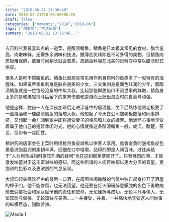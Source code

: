```yaml
---
title: "2018-06-21 13:36:48"
date: 2018-06-21T10:00:00+08:00
draft: false
categories: ["moments","2018","2018-06"]
tags: ["朋友圈","生活记录"]
summary: "2018-06-21 13:36:48..."
---
```


去日料店我最喜欢点的一道菜，是醋渍鲭鱼。鲭鱼是日本极其常见的食材。脂含量高，肉嫩味鲜，无需多余调味和技法，撒薄盐炭烤即是不可多得的美物。但鲭鱼肉质极难保鲜，放置时间稍长就会变质。故鲭鱼料理在北美的日料店中常以醋渍形式供应。

很多人是吃不惯鲭鱼的。鲭鱼比起那些常见用作刺身原料的鱼类多了一股特有的海腥味。如果说吞拿鱼刺身是肤白貌美的少女，三文鱼刺身是面色红润的少年，那醋渍鲭鱼就是一位饱经沧桑的中年大叔。比起那些鲜甜怡口不谙世事的鲜嫩，鲭鱼身上多的是和礁岩搏斗后留下的累累伤痕和逆游而上跃出海面时的自豪与顽强。

他是这样，独自一人在深夜加班后走进深巷中的居酒屋，坐下后熟练地跟老板要了一壶烧酒和一碟醋渍鲭鱼的落魄大叔。他想起了今天在公司被老板数落和同事排挤，又想起一会儿回到家中即将遭受妻子的埋怨和儿女的嫌弃。他满怀心事地享受着属于他自己的短暂休闲时光。他的心情就像这条醋渍鲭鱼一般，咸涩，酸楚，荼苦，但带有一丝回甘。

稍讲究的店家会在上菜时用喷枪将鱼皮焯焦以供客人享用。焦香金黄的皱褶鱼皮包裹着流脂盈润的柔韧丰满。细细在口中咀嚼，品得的即是人间百味。过往纠结于“人为何食咸物时喜饮烈酒的疑问”也在这刹那茅塞顿开了。只有够烈的酒，才能激发味蕾对于这丰富滋味的感知，而这些所谓的人间百味都以更大分贝的音量，更饱和的色彩以及更浓烈的气息呈现。

大叔仰起头痛饮杯中的最后一口酒，在周围喧闹微醺的气氛中独自起身拉开了酒屋的樟子门。他不能停留，也无法回望。他还要在灯火阑珊醉意朦胧的夜色下勇敢向前去迎接社会和家庭赋予他的责任和使命。无论挫折与成功，无论平凡与伟大，无论软弱与倔强，无论孤独与美满……一并接受，并且，一并痛快地享受这人间世事的纵横百态，甜酸苦辣。

![Media 1](/Moments/photos/2018-06-21/201806211336480.jpg)


